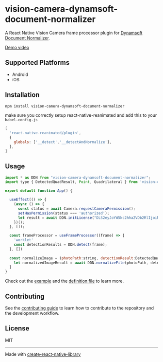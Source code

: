 # vision-camera-dynamsoft-document-normalizer

A React Native Vision Camera frame processor plugin for [Dynamsoft Document Normalizer](https://www.dynamsoft.com/document-normalizer/docs/).

[Demo video](https://user-images.githubusercontent.com/5462205/200720562-a7b91e06-cf6c-4235-a8cd-ef200012a42a.MP4)

## Supported Platforms

* Android
* iOS

## Installation

```sh
npm install vision-camera-dynamsoft-document-normalizer
```

make sure you correctly setup react-native-reanimated and add this to your `babel.config.js`

```js
[
  'react-native-reanimated/plugin',
  {
    globals: ['__detect','__detectAndNormalize'],
  },
]
```


## Usage

```js
import * as DDN from "vision-camera-dynamsoft-document-normalizer";
import type { DetectedQuadResult, Point, Quadrilateral } from 'vision-camera-dynamsoft-document-normalizer';

export default function App() {

  useEffect(() => {
    (async () => {
      const status = await Camera.requestCameraPermission();
      setHasPermission(status === 'authorized');
      let result = await DDN.initLicense("DLS2eyJoYW5kc2hha2VDb2RlIjoiMjAwMDAxLTE2NDk4Mjk3OTI2MzUiLCJvcmdhbml6YXRpb25JRCI6IjIwMDAwMSIsInNlc3Npb25QYXNzd29yZCI6IndTcGR6Vm05WDJrcEQ5YUoifQ=="); // init license. Apply for a 30-day trial license here: https://www.dynamsoft.com/customer/license/trialLicense/?product=ddn
    })();
  }, []);

  const frameProcessor = useFrameProcessor((frame) => {
    'worklet'
    const detectionResults = DDN.detect(frame);
  }, [])
  
  const normalizeImage = (photoPath:string, detectionResult:DetectedQuadResult) => {
    let normalizedImageResult = await DDN.normalizeFile(photoPath, detectionResult.location,{saveNormalizationResultAsFile:true});
  }
}

```

Check out the [example](https://github.com/tony-xlh/vision-camera-dynamsoft-document-normalizer/tree/main/example) and the [definition file](https://github.com/tony-xlh/vision-camera-dynamsoft-document-normalizer/blob/main/src/index.tsx) to learn more.

## Contributing

See the [contributing guide](CONTRIBUTING.md) to learn how to contribute to the repository and the development workflow.

## License

MIT

---

Made with [create-react-native-library](https://github.com/callstack/react-native-builder-bob)
